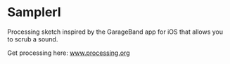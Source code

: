 SamplerI
========
Processing sketch inspired by the GarageBand app for iOS that allows you to scrub a sound.

Get processing here: www.processing.org
